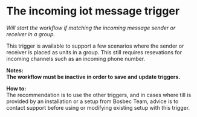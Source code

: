 # The incoming iot message trigger #

*Will start the workflow if matching the incoming message sender or receiver in a group.*

This trigger is available to support a few scenarios where the sender or receiver is placed as units in a group.
This still requires resevations for incoming channels such as an incoming phone number.



**Notes:  
The workflow must be inactive in order to save and update triggers.**


**How to:**  
The recommendation is to use the other triggers, and in cases where till is provided by an installation or a setup from Bosbec Team, advice is to contact support before using or modifying existing setup with this trigger.
